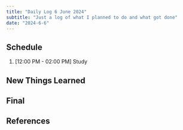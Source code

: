 ```yaml
---
title: "Daily Log 6 June 2024"
subtitle: "Just a log of what I planned to do and what got done"
date: "2024-6-6"
---
```


## Schedule

1. [12:00 PM - 02:00 PM] Study

## New Things Learned

## Final


## References

